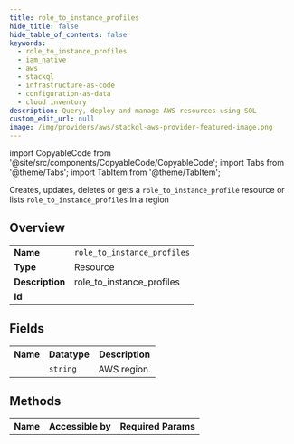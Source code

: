 ```yaml
---
title: role_to_instance_profiles
hide_title: false
hide_table_of_contents: false
keywords:
  - role_to_instance_profiles
  - iam_native
  - aws
  - stackql
  - infrastructure-as-code
  - configuration-as-data
  - cloud inventory
description: Query, deploy and manage AWS resources using SQL
custom_edit_url: null
image: /img/providers/aws/stackql-aws-provider-featured-image.png
---
```


import CopyableCode from '@site/src/components/CopyableCode/CopyableCode';
import Tabs from '@theme/Tabs';
import TabItem from '@theme/TabItem';

Creates, updates, deletes or gets a <code>role_to_instance_profile</code> resource or lists <code>role_to_instance_profiles</code> in a region

## Overview
<table><tbody>
<tr><td><b>Name</b></td><td><code>role_to_instance_profiles</code></td></tr>
<tr><td><b>Type</b></td><td>Resource</td></tr>
<tr><td><b>Description</b></td><td>role_to_instance_profiles</td></tr>
<tr><td><b>Id</b></td><td><CopyableCode code="aws.iam_native.role_to_instance_profiles" /></td></tr>
</tbody></table>

## Fields
<table><tbody><tr><th>Name</th><th>Datatype</th><th>Description</th></tr><tr><td><CopyableCode code="region" /></td><td><code>string</code></td><td>AWS region.</td></tr>
</tbody></table>

## Methods

<table><tbody>
  <tr>
    <th>Name</th>
    <th>Accessible by</th>
    <th>Required Params</th>
  </tr>
</tbody></table>






